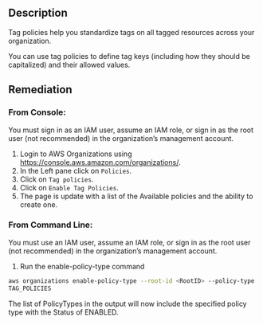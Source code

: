 ## Description

Tag policies help you standardize tags on all tagged resources across your organization.

You can use tag policies to define tag keys (including how they should be capitalized) and their allowed values.

## Remediation

### From Console:

You must sign in as an IAM user, assume an IAM role, or sign in as the root user (not recommended) in the organization’s management account.

1. Login to AWS Organizations using https://console.aws.amazon.com/organizations/.
2. In the Left pane click on `Policies`.
3. Click on `Tag policies`.
4. Click on `Enable Tag Policies`.
5. The page is update with a list of the Available policies and the ability to create one.

### From Command Line:

You must use an IAM user, assume an IAM role, or sign in as the root user (not recommended) in the organization’s management account.

1. Run the enable-policy-type command

```bash
aws organizations enable-policy-type --root-id <RootID> --policy-type
TAG_POLICIES
```

The list of PolicyTypes in the output will now include the specified policy type with the Status of ENABLED.